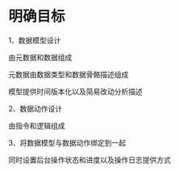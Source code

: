 # 明确目标

1、数据模型设计

由元数据和数据组成

元数据由数据类型和数据骨骼描述组成

模型提供时间版本化以及简易改动分析描述



2、数据动作设计

由指令和逻辑组成



3、将数据模型与数据动作绑定到一起

同时设置后台操作状态和进度以及操作日志提供方式